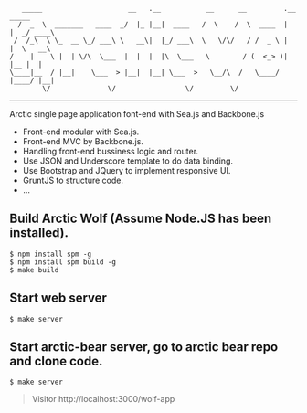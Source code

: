 
       _____                     __   .__           __      __         .__     _____ 
      /  _  \  _______   ____  _/  |_ |__|  ____   /  \    /  \  ____  |  |  _/ ____\
     /  /_\  \ \_  __ \_/ ___\ \   __\|  |_/ ___\  \   \/\/   / /  _ \ |  |  \   __\ 
    /    |    \ |  | \/\  \___  |  |  |  |\  \___   \        / (  <_> )|  |__ |  |   
    \____|__  / |__|    \___  > |__|  |__| \___  >   \__/\  /   \____/ |____/ |__|   
            \/              \/                 \/         \/                         

---
Arctic single page application font-end with Sea.js and Backbone.js

- Front-end modular with Sea.js.
- Front-end MVC by Backbone.js.
- Handling front-end bussiness logic and router.
- Use JSON and Underscore template to do data binding.
- Use Bootstrap and JQuery to implement responsive UI.
- GruntJS to structure code.
- ...

## Build Arctic Wolf (Assume Node.JS has been installed).

    $ npm install spm -g
    $ npm install spm build -g
    $ make build

## Start web server
    
    $ make server

## Start arctic-bear server, go to arctic bear repo and clone code.

    $ make server

> Visitor http://localhost:3000/wolf-app
